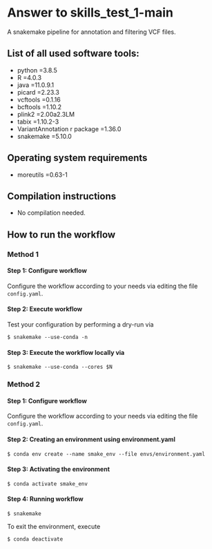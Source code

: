 # Answer to skills_test_1-main
A snakemake pipeline for annotation and filtering VCF files.

## List of all used software tools:
* python =3.8.5
* R =4.0.3
* java =11.0.9.1
* picard =2.23.3
* vcftools =0.1.16
* bcftools =1.10.2
* plink2 =2.00a2.3LM
* tabix =1.10.2-3
* VariantAnnotation r package =1.36.0
* snakemake =5.10.0

## Operating system requirements
* moreutils =0.63-1

## Compilation instructions
* No compilation needed.

## How to run the workflow

### Method 1

#### Step 1: Configure workflow
Configure the workflow according to your needs via editing the file `config.yaml`.

#### Step 2: Execute workflow
Test your configuration by performing a dry-run via

    $ snakemake --use-conda -n


#### Step 3: Execute the workflow locally via

    $ snakemake --use-conda --cores $N

### Method 2

#### Step 1: Configure workflow
Configure the workflow according to your needs via editing the file `config.yaml`.

#### Step 2: Creating an environment using environment.yaml

    $ conda env create --name smake_env --file envs/environment.yaml

#### Step 3: Activating the environment

	$ conda activate smake_env

#### Step 4: Running workflow

	$ snakemake

To exit the environment, execute

    $ conda deactivate
